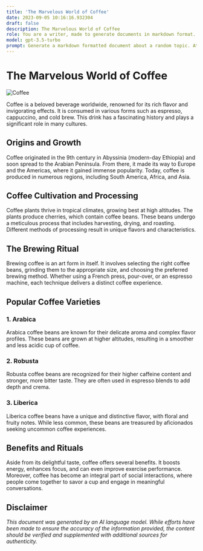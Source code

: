 ```yaml
---
title: 'The Marvelous World of Coffee'
date: 2023-09-05 10:16:16.932304
draft: false
description: The Marvelous World of Coffee
role: You are a writer, made to generate documents in markdown format. It is very important that all of the documents you generate are in valid markdown format.
model: gpt-3.5-turbo
prompt: Generate a markdown formatted document about a random topic. At the bottom, include a disclaimer explaining that the document was generated by you. The first line of the document should be the title. Make sure that the entire document is in proper markdown format, using a mix of various tags to make the document visually appealing.
---
```


# The Marvelous World of Coffee

![Coffee](https://images.unsplash.com/photo-1551222542-7785f40eaef0)

Coffee is a beloved beverage worldwide, renowned for its rich flavor and invigorating effects. It is consumed in various forms such as espresso, cappuccino, and cold brew. This drink has a fascinating history and plays a significant role in many cultures.

## Origins and Growth

Coffee originated in the 9th century in Abyssinia (modern-day Ethiopia) and soon spread to the Arabian Peninsula. From there, it made its way to Europe and the Americas, where it gained immense popularity. Today, coffee is produced in numerous regions, including South America, Africa, and Asia.

## Coffee Cultivation and Processing

Coffee plants thrive in tropical climates, growing best at high altitudes. The plants produce cherries, which contain coffee beans. These beans undergo a meticulous process that includes harvesting, drying, and roasting. Different methods of processing result in unique flavors and characteristics.

## The Brewing Ritual

Brewing coffee is an art form in itself. It involves selecting the right coffee beans, grinding them to the appropriate size, and choosing the preferred brewing method. Whether using a French press, pour-over, or an espresso machine, each technique delivers a distinct coffee experience.

## Popular Coffee Varieties

### 1. Arabica

Arabica coffee beans are known for their delicate aroma and complex flavor profiles. These beans are grown at higher altitudes, resulting in a smoother and less acidic cup of coffee.

### 2. Robusta

Robusta coffee beans are recognized for their higher caffeine content and stronger, more bitter taste. They are often used in espresso blends to add depth and crema.

### 3. Liberica

Liberica coffee beans have a unique and distinctive flavor, with floral and fruity notes. While less common, these beans are treasured by aficionados seeking uncommon coffee experiences.

## Benefits and Rituals

Aside from its delightful taste, coffee offers several benefits. It boosts energy, enhances focus, and can even improve exercise performance. Moreover, coffee has become an integral part of social interactions, where people come together to savor a cup and engage in meaningful conversations.

## Disclaimer

*This document was generated by an AI language model. While efforts have been made to ensure the accuracy of the information provided, the content should be verified and supplemented with additional sources for authenticity.*